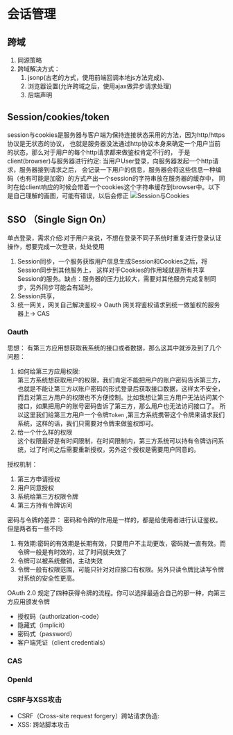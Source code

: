 # 会话管理

## 跨域

1. 同源策略
2. 跨域解决方式：
    1. jsonp(古老的方式，使用前端回调本地js方法完成)、
    2. 浏览器设置(允许跨域之后，使用ajax做异步请求处理)
    3. 后端声明

## Session/cookies/token

session与cookies是服务器与客户端为保持连接状态采用的方法，因为http/https协议是无状态的协议， 也就是服务器没法通过http协议本身来确定一个用户当前的状态，那么对于用户的每个http请求都来做鉴权肯定不行的，
于是client(browser)与服务器进行约定: 当用户User登录，向服务器发起一个http请求，服务器接到请求之后，
会记录一下用户的信息，服务器会将这些信息一种编码（也有可能是加密）的方式产出一个session的字符串放在服务器的缓存中，
同时在给client响应的时候会带着一个cookies这个字符串缓存到browser中。以下是自己理解的画图，可能有错误，以后会修正
![Session与Cookies](../../img/Session与Cookies.PNG)

## SSO （Single Sign On）

单点登录，需求介绍:对于用户来说，不想在登录不同子系统时重复进行登录认证操作，想要完成一次登录，处处使用

1. Session同步，一个服务获取用户信息生成Session和Cookies之后，将Session同步到其他服务上，
   这样对于Cookies的作用域就是所有共享Session的服务。缺点：服务器的压力比较大，需要对其他服务完成复制同步，另外同步可能会有延时。
2. Session共享，
3. 统一网关，网关自己解决鉴权-> Oauth 网关将鉴权请求到统一做鉴权的服务器上-> CAS

### Oauth

思想： 有第三方应用想获取我系统的接口或者数据，那么这其中就涉及到了几个问题：

1. 如何给第三方应用权限:   
   第三方系统想获取用户的权限，我们肯定不能把用户的账户密码告诉第三方，也就是不能让第三方以账户密码的形式登录后获取接口数据，这样太不安全，
   而且对第三方用户的权限也不方便控制。比如我想让第三方用户无法访问某个接口，如果把用户的账号密码告诉了第三方，那么用户也无法访问接口了。 所以这里我们给第三方用户一个令牌`Token`
   ,第三方系统携带这个令牌来请求我们系统，这样的话，我们只需要对令牌来做鉴权即可。
2. 给一个什么样的权限  
   这个权限最好是有时间限制，在时间限制内，第三方系统可以持有令牌访问系统，过了时间之后需要重新授权，另外这个授权是需要用户同意的。

授权机制：

1. 第三方申请授权
2. 用户同意授权
3. 系统给第三方权限令牌
4. 第三方持有令牌访问

密码与令牌的差异： 密码和令牌的作用是一样的，都是给使用者进行认证鉴权。但是两者有一些不同:

1. 有效期:密码的有效期是长期有效，只要用户不主动更改，密码就一直有效。而令牌一般是有时效的，过了时间就失效了
2. 令牌可以被系统撤销，主动失效
3. 令牌一般有权限范围，可能只针对对应接口有权限。另外只读令牌比读写令牌对系统的安全性更高。

OAuth 2.0 规定了四种获得令牌的流程。你可以选择最适合自己的那一种，向第三方应用颁发令牌

- 授权码（authorization-code）
- 隐藏式（implicit）
- 密码式（password）
- 客户端凭证（client credentials）

### CAS

### OpenId

### CSRF与XSS攻击

- CSRF（Cross-site request forgery）跨站请求伪造:
- XSS: 跨站脚本攻击
